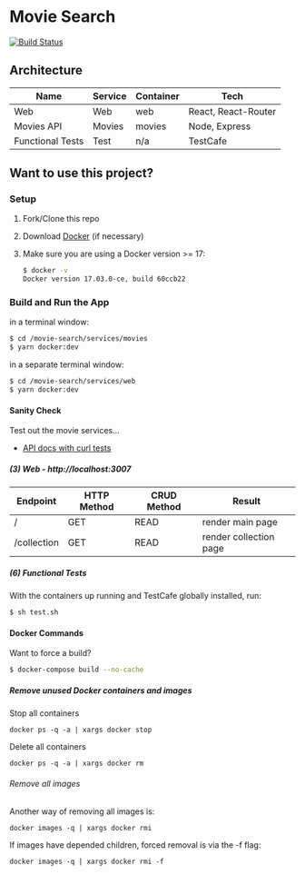 # Movie Search

[![Build Status](https://travis-ci.org/jewelsjacobs/movie-search.svg?branch=master)](https://travis-ci.org/jewelsjacobs/movie-search)

## Architecture

| Name             | Service | Container | Tech                 |
|------------------|---------|-----------|----------------------|
| Web              | Web     | web       | React, React-Router  |
| Movies API       | Movies  | movies    | Node, Express        |
| Functional Tests | Test    | n/a       | TestCafe             |

## Want to use this project?

### Setup

1. Fork/Clone this repo

1. Download [Docker](https://docs.docker.com/docker-for-mac/install/) (if necessary)

1. Make sure you are using a Docker version >= 17:

    ```sh
    $ docker -v
    Docker version 17.03.0-ce, build 60ccb22
    ```

### Build and Run the App

in a terminal window: 

```sh
$ cd /movie-search/services/movies
$ yarn docker:dev
```

in a separate terminal window:

```sh
$ cd /movie-search/services/web
$ yarn docker:dev
```


#### Sanity Check

Test out the movie services...

- [API docs with curl tests](https://jewelsjacobs.github.io/movie-search/index.html)

##### (3) Web - http://localhost:3007

| Endpoint   | HTTP Method | CRUD Method | Result                  |
|-------------|-------------|-------------|------------------------|
| /           | GET         | READ        | render main page       |
| /collection | GET         | READ        | render collection page |

##### (6) Functional Tests

With the containers up running and TestCafe globally installed, run:

```sh
$ sh test.sh
```

#### Docker Commands

Want to force a build?

```sh
$ docker-compose build --no-cache
```
##### Remove unused Docker containers and images

Stop all containers

`docker ps -q -a | xargs docker stop`

Delete all containers

`docker ps -q -a | xargs docker rm`

###### Remove all images

Another way of removing all images is:

`docker images -q | xargs docker rmi`

If images have depended children, forced removal is via the -f flag:

`docker images -q | xargs docker rmi -f`
